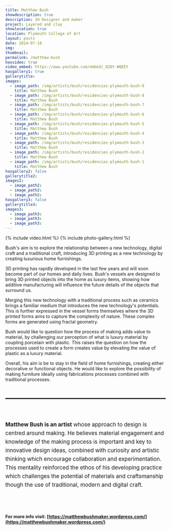 ```yaml
---
title: Matthew Bush
showdescription: true
description: 3d Designer and maker
project: Layered and clay
showlocation: true
location: Plymouth College of Art 
layout: posts
date: 2014-07-18
img: 
thumbnail: 
permalink: /matthew-bush
hasvideo: true
video_embed: https://www.youtube.com/embed/_82Dt-WQEEY
hasgallery1: true   
gallerytitle: 
images:
  - image_path: /img/artists/bush/residencies-plymouth-bush-9
    title: Matthew Bush
  - image_path: /img/artists/bush/residencies-plymouth-bush-8
    title: Matthew Bush
  - image_path: /img/artists/bush/residencies-plymouth-bush-7
    title: Matthew Bush
  - image_path: /img/artists/bush/residencies-plymouth-bush-6
    title: Matthew Bush
  - image_path: /img/artists/bush/residencies-plymouth-bush-5
    title: Matthew Bush
  - image_path: /img/artists/bush/residencies-plymouth-bush-4
    title: Matthew Bush
  - image_path: /img/artists/bush/residencies-plymouth-bush-3
    title: Matthew Bush
  - image_path: /img/artists/bush/residencies-plymouth-bush-2
    title: Matthew Bush
  - image_path: /img/artists/bush/residencies-plymouth-bush-1
    title: Matthew Bush
hasgallery2: false       
gallerytitle2:  
images2:
  - image_path2: 
  - image_path2: 
  - image_path2: 
hasgallery3: false    
gallerytitle3:  
images3:
  - image_path3: 
  - image_path3: 
  - image_path3:    
---
```


{% include video.html %}
{% include photo-gallery.html %}

Bush's aim is to explore the relationship between a new technology, digital craft and a traditional craft, introducing 3D printing as a new technology by creating luxurious home furnishings. 

3D printing has rapidly developed in the last few years and will soon become part of our homes and daily lives. Bush's vessels are designed to bring 3D printed objects into the home as luxury items, showing how additive manufacturing will influence the future details of the objects that surround us. 

Merging this new technology with a traditional process such as ceramics brings a familiar medium that introduces the new technology's potentials. This is further expressed in the vessel forms themselves where the 3D printed forms aims to capture the complexity of nature. These complex forms are generated using fractal geometry.

Bush would like to question how the process of making adds value to material, by challenging our perception of what is luxury material by coupling porcelain with plastic. This raises the question on how the processes used to create a form creates value by elevating the value of plastic as a luxury material. 

Overall, his aim is be to stay in the field of home furnishings, creating either decorative or functional objects. He would like to explore the possibility of making furniture ideally using fabrications processes combined with traditional processes.


<div style="border-top: 3px solid; border-color: black; margin: 50px 0px 0px 0px; padding-top: 50px; padding-bottom: 40px; font-size: 17px; line-height: 27px;">

<b>Matthew Bush is an artist</b> whose approach to design is centred around making. He believes material engagement and knowledge of the making process is important and key to innovative design ideas, combined with curiosity and artistic thinking which encourage collaboration and experimentation. This mentality reinforced the ethos of his developing practice which challenges the potential of materials and craftsmanship though the use of traditional, modern and digital craft. 
</div>

#### For more info visit: [https://matthewbushmaker.wordpress.com/](https://matthewbushmaker.wordpress.com/)
